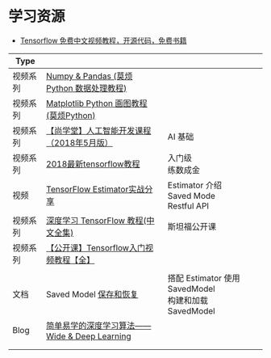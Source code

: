 # 学习资源

- [Tensorflow 免费中文视频教程，开源代码，免费书籍](https://github.com/fendouai/Free-Tensorflow)



| Type     |                                                              |                                                           |      |
| -------- | ------------------------------------------------------------ | --------------------------------------------------------- | ---- |
| 视频系列 | [Numpy & Pandas (莫烦 Python 数据处理教程)](https://www.bilibili.com/video/av16378934) |                                                           |      |
| 视频系列 | [Matplotlib Python 画图教程 (莫烦Python)](https://www.bilibili.com/video/av16378354/) |                                                           |      |
| 视频系列 | [【尚学堂】人工智能开发课程（2018年5月版）](https://www.bilibili.com/video/av28571387/) | AI 基础                                                   |      |
| 视频系列 | [2018最新tensorflow教程](https://www.bilibili.com/video/av35974848/) | 入门级<br />练数成金                                      |      |
| 视频     | [TensorFlow Estimator实战分享](https://www.bilibili.com/video/av37493357/) | Estimator 介绍<br />Saved Mode<br />Restful API           |      |
| 视频系列 | [深度学习 TensorFlow 教程(中文全集)](https://www.bilibili.com/video/av21099556/) | 斯坦福公开课                                              |      |
| 视频系列 | [【公开课】Tensorflow入门视频教程【全】](https://www.bilibili.com/video/av17649347/) |                                                           |      |
|          |                                                              |                                                           |      |
| 文档     | Saved Model [保存和恢复](https://www.tensorflow.org/guide/saved_model) | 搭配 Estimator 使用 SavedModel<br />构建和加载 SavedModel |      |
| Blog     | [简单易学的深度学习算法——Wide & Deep Learning](https://blog.csdn.net/google19890102/article/details/78171283) |                                                           |      |
|          |                                                              |                                                           |      |
|          |                                                              |                                                           |      |



